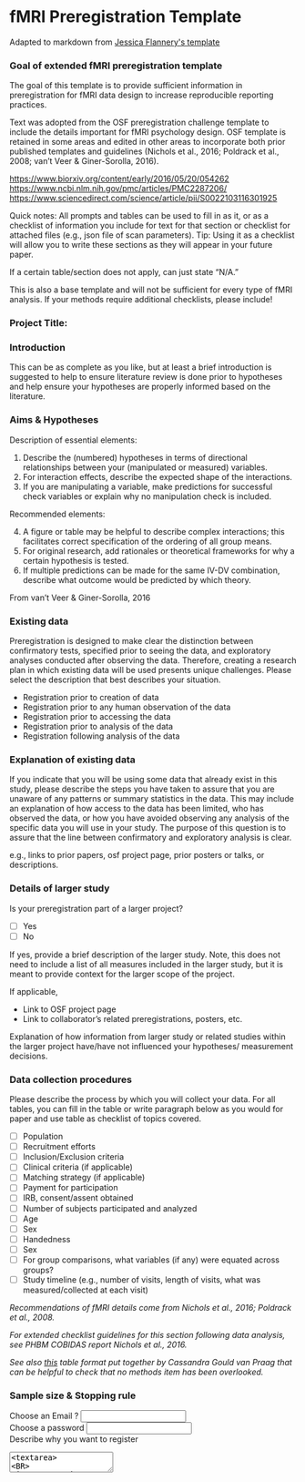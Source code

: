 # fMRI Preregistration Template

Adapted to markdown from [Jessica Flannery's template](https://osf.io/6juft/)

### Goal of extended fMRI preregistration template

The goal of this template is to provide sufficient information in preregistration for fMRI data design to increase reproducible reporting practices. 

Text was adopted from the OSF preregistration challenge template to include the details important for fMRI psychology design. OSF template is retained in some areas and edited in other areas to incorporate both prior published templates and guidelines (Nichols et al., 2016; Poldrack et al., 2008; van’t Veer & Giner-Sorolla, 2016). 

https://www.biorxiv.org/content/early/2016/05/20/054262 
https://www.ncbi.nlm.nih.gov/pmc/articles/PMC2287206/
https://www.sciencedirect.com/science/article/pii/S0022103116301925 

Quick notes:
All prompts and tables can be used to fill in as it, or as a checklist of information you include for text for that section or checklist for attached files (e.g., json file of scan parameters). Tip: Using it as a checklist will allow you to write these sections as they will appear in your future paper.

If a certain table/section does not apply, can just state “N/A.” 

This is also a base template and will not be sufficient for every type of fMRI analysis. If your methods require additional checklists, please include!


### Project Title: 

### Introduction

This can be as complete as you like, but at least a brief introduction is suggested to help to ensure literature review is done prior to hypotheses and help ensure your hypotheses are properly informed based on the literature. 

### Aims & Hypotheses

Description of essential elements:

1.	Describe the (numbered) hypotheses in terms of directional relationships between your (manipulated or measured) variables. 
2.	For interaction effects, describe the expected shape of the interactions.
3.	If you are manipulating a variable, make predictions for successful check variables or explain why no manipulation check is included.


Recommended elements: 

4.	A figure or table may be helpful to describe complex interactions; this facilitates correct specification of the ordering of all group means. 
5.	For original research, add rationales or theoretical frameworks for why a certain hypothesis is tested. 
6.	If multiple predictions can be made for the same IV-DV combination, describe what outcome would be predicted by which theory.

From van’t Veer & Giner-Sorolla, 2016


### Existing data

Preregistration is designed to make clear the distinction between confirmatory tests, specified prior to seeing the data, and exploratory analyses conducted after observing the data. Therefore, creating a research plan in which existing data will be used presents unique challenges. Please select the description that best describes your situation. 

- Registration prior to creation of data
- Registration prior to any human observation of the data
- Registration prior to accessing the data
- Registration prior to analysis of the data
- Registration following analysis of the data


### Explanation of existing data

If you indicate that you will be using some data that already exist in this study, please describe the steps you have taken to assure that you are unaware of any patterns or summary statistics in the data. This may include an explanation of how access to the data has been limited, who has observed the data, or how you have avoided observing any analysis of the specific data you will use in your study. The purpose of this question is to assure that the line between confirmatory and exploratory analysis is clear.

e.g., links to prior papers, osf project page, prior posters or talks, or descriptions. 


### Details of larger study

Is your preregistration part of a larger project?
- [ ] Yes
- [ ] No 

If yes, provide a brief description of the larger study. Note, this does not need to include a list of all measures included in the larger study, but it is meant to provide context for the larger scope of the project.

If applicable,
- Link to OSF project page 
- Link to collaborator’s related preregistrations, posters, etc. 

Explanation of how information from larger study or related studies within the larger project have/have not influenced your hypotheses/ measurement decisions. 


### Data collection procedures 

Please describe the process by which you will collect your data. For all tables, you can fill in the table or write paragraph below as you would for paper and use table as checklist of topics covered.

- [ ] Population	
- [ ] Recruitment efforts	
- [ ] Inclusion/Exclusion criteria	
- [ ] Clinical criteria (if applicable) 	
- [ ] Matching strategy (if applicable)	
- [ ] Payment for participation	
- [ ] IRB, consent/assent obtained	
- [ ] Number of subjects participated and analyzed	
- [ ] Age 	
- [ ] Sex	
- [ ] Handedness	
- [ ] Sex	
- [ ] For group comparisons, what variables (if any) were equated across groups?	
- [ ] Study timeline (e.g., number of visits, length of visits, what was measured/collected at each visit)	

*Recommendations of fMRI details come from Nichols et al., 2016; Poldrack et al., 2008.*

*For extended checklist guidelines for this section following data analysis, see PHBM COBIDAS report Nichols et al., 2016.* 

*See also [this](https://osf.io/ery2q/) table format put together by Cassandra Gould van Praag that can be helpful to check that no methods item has been overlooked.*

### Sample size & Stopping rule

Choose an Email ?
<input type="text" name="Choose an Email ?"/>
<BR>
Choose a password
<input type="password" name="Choose a password"/>
<BR>
Describe why you want to register
<textarea name="Describe why you want to register"><textarea>	
<BR>
<input type="button" value="ok" />


### Measured behavioural variables

### Additional 

### Transformations 

### Analysis data exclusion

### Experimental design

### Data acquisition

### preProcessing

### Statistical inference

### Follow-up analyses

### Exploratory analyses





###### tags: `raeBiobank` `mainRepo`
